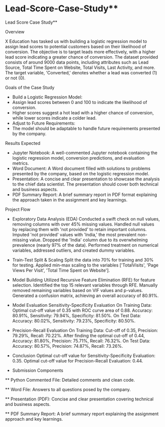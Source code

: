 # Lead-Score-Case-Study**

Lead Score Case Study**

Overview

X Education has tasked us with building a logistic regression model to assign lead scores to potential customers based on their likelihood of conversion. The objective is to target leads more effectively, with a higher lead score indicating a greater chance of conversion. The dataset provided consists of around 9000 data points, including attributes such as Lead Source, Total Time Spent on Website, Total Visits, Last Activity, and more. The target variable, 'Converted,' denotes whether a lead was converted (1) or not (0).

Goals of the Case Study

* Build a Logistic Regression Model:
* Assign lead scores between 0 and 100 to indicate the likelihood of conversion.
* Higher scores suggest a hot lead with a higher chance of conversion, while lower scores indicate a colder lead.
* Adjust to Future Requirements:
* The model should be adaptable to handle future requirements presented by the company.

Results Expected

* Jupyter Notebook:
A well-commented Jupyter notebook containing the logistic regression model, conversion predictions, and evaluation metrics.
* Word Document:
A Word document filled with solutions to problems presented by the company, based on the logistic regression model.
* Presentation:
A concise and clear presentation to showcase the analysis to the chief data scientist. The presentation should cover both technical and business aspects.
* PDF Summary Report:
A brief summary report in PDF format explaining the approach taken in the assignment and key learnings.

Project Flow

* Exploratory Data Analysis (EDA)
Conducted a swift check on null values, removing columns with over 45% missing values.
Handled null values by replacing them with 'not provided' to retain important columns.
Imputed 'not provided' values with 'India,' the most prevalent non-missing value.
Dropped the 'India' column due to its overwhelming prevalence (nearly 97% of the data).
Performed treatment on numerical variables, addressed outliers, and created dummy variables.

* Train-Test Split & Scaling
Split the data into 70% for training and 30% for testing.
Applied min-max scaling to the variables ['TotalVisits', 'Page Views Per Visit', 'Total Time Spent on Website'].

* Model Building
Utilized Recursive Feature Elimination (RFE) for feature selection.
Identified the top 15 relevant variables through RFE.
Manually removed remaining variables based on VIF values and p-values.
Generated a confusion matrix, achieving an overall accuracy of 80.91%.

* Model Evaluation
Sensitivity-Specificity Evaluation
On Training Data: Optimal cut-off value of 0.35 with ROC curve area of 0.88.
Accuracy: 80.91%, Sensitivity: 79.94%, Specificity: 81.50%.
On Test Data: Accuracy: 80.02%, Sensitivity: 79.23%, Specificity: 80.50%.

* Precision-Recall Evaluation
On Training Data: Cut-off of 0.35, Precision: 79.29%, Recall: 70.22%.
After finding the optimal cut-off of 0.44, Accuracy: 81.80%, Precision: 75.71%, Recall: 76.32%.
On Test Data: Accuracy: 80.57%, Precision: 74.87%, Recall: 73.26%.

* Conclusion
Optimal cut-off value for Sensitivity-Specificity Evaluation: 0.35.
Optimal cut-off value for Precision-Recall Evaluation: 0.44.

* Submission Components

** Python Commented File:
Detailed comments and clean code.

** Word File:
Answers to all questions posed by the company.

** Presentation (PDF):
Concise and clear presentation covering technical and business aspects.

** PDF Summary Report:
A brief summary report explaining the assignment approach and key learnings.
